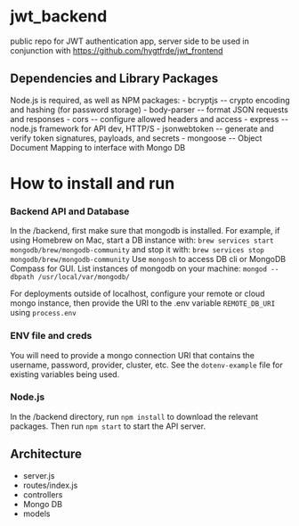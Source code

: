 # jwt_backend
public repo for JWT authentication app, server side
to be used in conjunction with https://github.com/hygtfrde/jwt_frontend

## Dependencies and Library Packages
Node.js is required, as well as NPM packages:
    - bcryptjs
        -- crypto encoding and hashing (for password storage)
    - body-parser
        -- format JSON requests and responses
    - cors
        -- configure allowed headers and access
    - express
        -- node.js framework for API dev, HTTP/S
    - jsonwebtoken
        -- generate and verify token signatures, payloads, and secrets
    - mongoose
        -- Object Document Mapping to interface with Mongo DB
    
# How to install and run

### Backend API and Database
In the /backend, first make sure that mongodb is installed. For example, if using Homebrew on Mac, start a DB instance with:
`brew services start mongodb/brew/mongodb-community`
and stop it with:
`brew services stop mongodb/brew/mongodb-community`
Use `mongosh` to access DB cli or MongoDB Compass for GUI.
List instances of mongodb on your machine:
`mongod --dbpath /usr/local/var/mongodb/`

For deployments outside of localhost, configure your remote or cloud mongo instance, then provide the URI to the .env variable `REMOTE_DB_URI` using `process.env`

### ENV file and creds
You will need to provide a mongo connection URI that contains the username, password, provider, cluster, etc. See the `dotenv-example` file for existing variables being used.

### Node.js
In the /backend directory, run `npm install` to download the relevant packages. Then run `npm start` to start the API server.

## Architecture
- server.js
- routes/index.js
- controllers
- Mongo DB
- models


